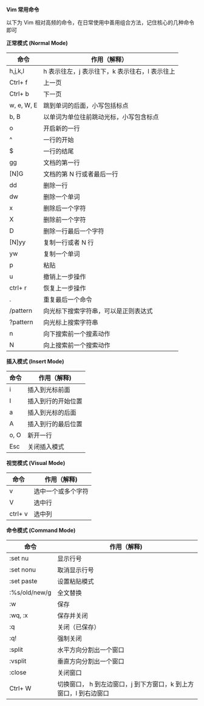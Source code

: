 **Vim 常用命令**

以下为 Vim 相对高频的命令，在日常使用中善用组合方法，记住核心的几种命令即可

**正常模式 (Normal Mode)**

| **命令**   | **作用（解释）**                               |
|------------|------------------------------------------------|
| h,j,k,l    | h 表示往左，j 表示往下，k 表示往右，l 表示往上 |
| Ctrl+ f    | 上一页                                         |
| Ctrl+ b    | 下一页                                         |
| w, e, W, E | 跳到单词的后面，小写包括标点                   |
| b, B       | 以单词为单位往前跳动光标，小写包含标点         |
| o          | 开启新的一行                                   |
| \^         | 一行的开始                                     |
| \$         | 一行的结尾                                     |
| gg         | 文档的第一行                                   |
| [N]G       | 文档的第 N 行或者最后一行                      |
| dd         | 删除一行                                       |
| dw         | 删除一个单词                                   |
| x          | 删除后一个字符                                 |
| X          | 删除前一个字符                                 |
| D          | 删除一行最后一个字符                           |
| [N]yy      | 复制一行或者 N 行                              |
| yw         | 复制一个单词                                   |
| p          | 粘贴                                           |
| u          | 撤销上一步操作                                 |
| ctrl+ r    | 恢复上一步操作                                 |
| .          | 重复最后一个命令                               |
| /pattern   | 向光标下搜索字符串，可以是正则表达式           |
| ?pattern   | 向光标上搜索字符串                             |
| n          | 向下搜索前一个搜素动作                         |
| N          | 向上搜索前一个搜索动作                         |

**插入模式 (Insert Mode)**

| **命令** | **作用（解释)**    |
|----------|--------------------|
| i        | 插入到光标前面     |
| I        | 插入到行的开始位置 |
| a        | 插入到光标的后面   |
| A        | 插入到行的最后位置 |
| o, O     | 新开一行           |
| Esc      | 关闭插入模式       |

**视觉模式 (Visual Mode)**

| **命令** | **作用（解释)**    |
|----------|--------------------|
| v        | 选中一个或多个字符 |
| V        | 选中行             |
| ctrl+ v  | 选中列             |

**命令模式 (Command Mode)**

| **命令**      | **作用（解释)**                                                   |
|---------------|-------------------------------------------------------------------|
| :set nu       | 显示行号                                                          |
| :set nonu     | 取消显示行号                                                      |
| :set paste    | 设置粘贴模式                                                      |
| :%s/old/new/g | 全文替换                                                          |
| :w            | 保存                                                              |
| :wq, :x       | 保存并关闭                                                        |
| :q            | 关闭（已保存）                                                    |
| :q!           | 强制关闭                                                          |
| :split        | 水平方向分割出一个窗口                                            |
| :vsplit       | 垂直方向分割出一个窗口                                            |
| :close        | 关闭窗口                                                          |
| Ctrl+ W       | 切换窗口， h 到左边窗口，j 到下方窗口，k 到上方窗口，l 到右边窗口 |
